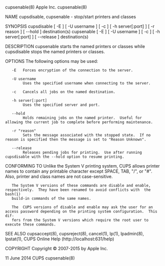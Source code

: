 cupsenable(8)                                                       Apple Inc.                                                       cupsenable(8)

NAME
       cupsdisable, cupsenable - stop/start printers and classes

SYNOPSIS
       cupsdisable [ -E ] [ -U username ] [ -c ] [ -h server[:port] ] [ -r reason ] [ --hold ] destination(s)
       cupsenable [ -E ] [ -U username ] [ -c ] [ -h server[:port] ] [ --release ] destination(s)

DESCRIPTION
       cupsenable starts the named printers or classes while cupsdisable stops the named printers or classes.

OPTIONS
       The following options may be used:

       -E   Forces encryption of the connection to the server.

       -U username
            Uses the specified username when connecting to the server.

       -c   Cancels all jobs on the named destination.

       -h server[:port]
            Uses the specified server and port.

       --hold
            Holds remaining jobs on the named printer.  Useful for allowing the current job to complete before performing maintenance.

       -r "reason"
            Sets the message associated with the stopped state.  If no reason is specified then the message is set to "Reason Unknown".

       --release
            Releases pending jobs for printing.  Use after running cupsdisable with the --hold option to resume printing.

CONFORMING TO
       Unlike  the  System  V printing system, CUPS allows printer names to contain any printable character except SPACE, TAB, "/", or "#".  Also,
       printer and class names are not case-sensitive.

       The System V versions of these commands are disable and enable, respectively.  They have been renamed to avoid conflicts with  the  bash(1)
       build-in commands of the same names.

       The  CUPS versions of disable and enable may ask the user for an access password depending on the printing system configuration.  This dif‐
       fers from the System V versions which require the root user to execute these commands.

SEE ALSO
       cupsaccept(8), cupsreject(8), cancel(1), lp(1), lpadmin(8), lpstat(1), CUPS Online Help (http://localhost:631/help)

COPYRIGHT
       Copyright © 2007-2015 by Apple Inc.

11 June 2014                                                           CUPS                                                          cupsenable(8)
